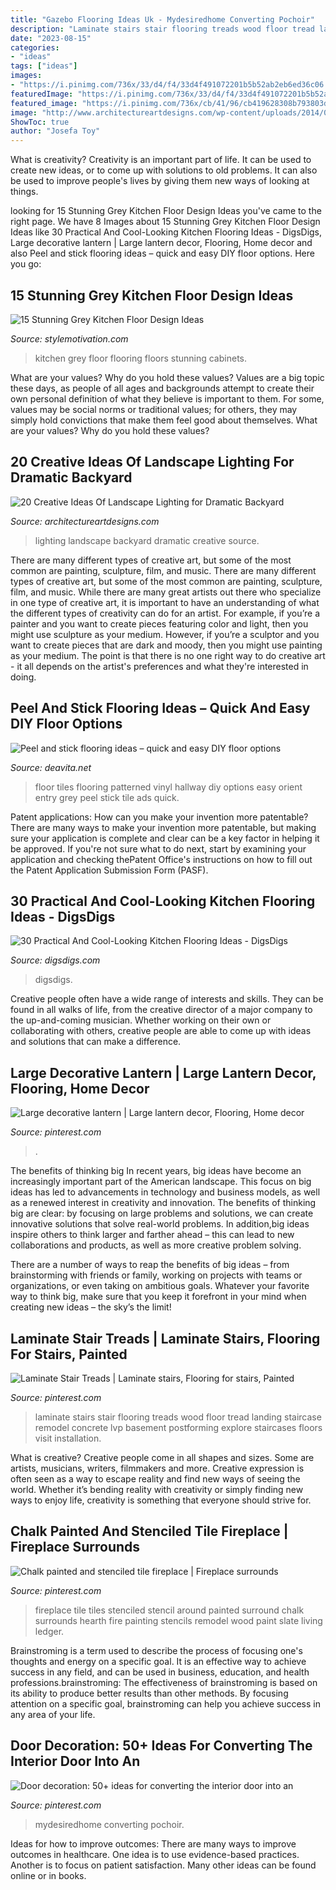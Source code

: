 ```yaml
---
title: "Gazebo Flooring Ideas Uk - Mydesiredhome Converting Pochoir"
description: "Laminate stairs stair flooring treads wood floor tread landing staircase remodel concrete lvp basement postforming explore staircases floors visit installation"
date: "2023-08-15"
categories:
- "ideas"
tags: ["ideas"]
images:
- "https://i.pinimg.com/736x/33/d4/f4/33d4f491072201b5b52ab2eb6ed36c06.jpg"
featuredImage: "https://i.pinimg.com/736x/33/d4/f4/33d4f491072201b5b52ab2eb6ed36c06.jpg"
featured_image: "https://i.pinimg.com/736x/cb/41/96/cb419628308b793803d3f65e7213a1d7--decorative-lanterns-nd-floor.jpg"
image: "http://www.architectureartdesigns.com/wp-content/uploads/2014/01/1231-630x419.jpg"
ShowToc: true
author: "Josefa Toy"
---
```



What is creativity?
Creativity is an important part of life. It can be used to create new ideas, or to come up with solutions to old problems. It can also be used to improve people's lives by giving them new ways of looking at things.

	

		
looking for 15 Stunning Grey Kitchen Floor Design Ideas you've came to the right page. We have 8 Images about 15 Stunning Grey Kitchen Floor Design Ideas like 30 Practical And Cool-Looking Kitchen Flooring Ideas - DigsDigs, Large decorative lantern | Large lantern decor, Flooring, Home decor and also Peel and stick flooring ideas – quick and easy DIY floor options. Here you go:
		
    
## 15 Stunning Grey Kitchen Floor Design Ideas

<img loading=lazy src="http://www.stylemotivation.com/wp-content/uploads/2016/09/11-12.jpg" onerror="this.onerror=null;this.src='https://tse1.mm.bing.net/th?id=OIP.gZVyKUwOINo8lGBDQpW-fQHaJ4&amp;pid=15.1';" alt="15 Stunning Grey Kitchen Floor Design Ideas">

_Source: stylemotivation.com_

>kitchen grey floor flooring floors stunning cabinets. 

	

What are your values? Why do you hold these values?
Values are a big topic these days, as people of all ages and backgrounds attempt to create their own personal definition of what they believe is important to them. For some, values may be social norms or traditional values; for others, they may simply hold convictions that make them feel good about themselves. What are your values? Why do you hold these values?

    
## 20 Creative Ideas Of Landscape Lighting For Dramatic Backyard

<img loading=lazy src="http://www.architectureartdesigns.com/wp-content/uploads/2014/01/1231-630x419.jpg" onerror="this.onerror=null;this.src='https://tse2.mm.bing.net/th?id=OIP.DkfLcc18mmKGjyMjvCtscgHaE7&amp;pid=15.1';" alt="20 Creative Ideas Of Landscape Lighting for Dramatic Backyard">

_Source: architectureartdesigns.com_

>lighting landscape backyard dramatic creative source. 

	

There are many different types of creative art, but some of the most common are painting, sculpture, film, and music.
There are many different types of creative art, but some of the most common are painting, sculpture, film, and music. While there are many great artists out there who specialize in one type of creative art, it is important to have an understanding of what the different types of creativity can do for an artist. For example, if you’re a painter and you want to create pieces featuring color and light, then you might use sculpture as your medium. However, if you’re a sculptor and you want to create pieces that are dark and moody, then you might use painting as your medium. The point is that there is no one right way to do creative art - it all depends on the artist's preferences and what they're interested in doing.

    
## Peel And Stick Flooring Ideas – Quick And Easy DIY Floor Options

<img loading=lazy src="https://deavita.net/wp-content/uploads/2018/04/patterned-vinyl-flooring-hallway-house-entry-ideas.jpg" onerror="this.onerror=null;this.src='https://tse4.mm.bing.net/th?id=OIP.5IEn0GiBUyyINH3XRA1_UgHaHb&amp;pid=15.1';" alt="Peel and stick flooring ideas – quick and easy DIY floor options">

_Source: deavita.net_

>floor tiles flooring patterned vinyl hallway diy options easy orient entry grey peel stick tile ads quick. 

	

Patent applications: How can you make your invention more patentable?
There are many ways to make your invention more patentable, but making sure your application is complete and clear can be a key factor in helping it be approved. If you're not sure what to do next, start by examining your application and checking thePatent Office's instructions on how to fill out the Patent Application Submission Form (PASF).

    
## 30 Practical And Cool-Looking Kitchen Flooring Ideas - DigsDigs

<img loading=lazy src="https://www.digsdigs.com/photos/2016/07/10-oversized-sleek-tiles.jpg" onerror="this.onerror=null;this.src='https://tse3.mm.bing.net/th?id=OIP.lGQHHYPsWCPBO6pU7uG0uAHaLH&amp;pid=15.1';" alt="30 Practical And Cool-Looking Kitchen Flooring Ideas - DigsDigs">

_Source: digsdigs.com_

>digsdigs. 

	

Creative people often have a wide range of interests and skills. They can be found in all walks of life, from the creative director of a major company to the up-and-coming musician. Whether working on their own or collaborating with others, creative people are able to come up with ideas and solutions that can make a difference.

    
## Large Decorative Lantern | Large Lantern Decor, Flooring, Home Decor

<img loading=lazy src="https://i.pinimg.com/736x/cb/41/96/cb419628308b793803d3f65e7213a1d7--decorative-lanterns-nd-floor.jpg" onerror="this.onerror=null;this.src='https://tse2.mm.bing.net/th?id=OIP.rxIscc9npf2ixGMpoP9CtgHaJ3&amp;pid=15.1';" alt="Large decorative lantern | Large lantern decor, Flooring, Home decor">

_Source: pinterest.com_

>. 

	

The benefits of thinking big
In recent years, big ideas have become an increasingly important part of the American landscape. This focus on big ideas has led to advancements in technology and business models, as well as a renewed interest in creativity and innovation.
The benefits of thinking big are clear: by focusing on large problems and solutions, we can create innovative solutions that solve real-world problems. In addition,big ideas inspire others to think larger and farther ahead – this can lead to new collaborations and products, as well as more creative problem solving.

There are a number of ways to reap the benefits of big ideas – from brainstorming with friends or family, working on projects with teams or organizations, or even taking on ambitious goals. Whatever your favorite way to think big, make sure that you keep it forefront in your mind when creating new ideas – the sky’s the limit!

    
## Laminate Stair Treads | Laminate Stairs, Flooring For Stairs, Painted

<img loading=lazy src="https://i.pinimg.com/736x/93/e1/39/93e139388d153c1682bc7b2d2ed76728--laminate-flooring-laminate-stairs-ideas.jpg" onerror="this.onerror=null;this.src='https://tse3.mm.bing.net/th?id=OIP.OEJYd9iT-Pe4qk0zMFQP_wHaJ4&amp;pid=15.1';" alt="Laminate Stair Treads | Laminate stairs, Flooring for stairs, Painted">

_Source: pinterest.com_

>laminate stairs stair flooring treads wood floor tread landing staircase remodel concrete lvp basement postforming explore staircases floors visit installation. 

	

What is creative?
Creative people come in all shapes and sizes. Some are artists, musicians, writers, filmmakers and more. Creative expression is often seen as a way to escape reality and find new ways of seeing the world. Whether it’s bending reality with creativity or simply finding new ways to enjoy life, creativity is something that everyone should strive for.

    
## Chalk Painted And Stenciled Tile Fireplace | Fireplace Surrounds

<img loading=lazy src="https://i.pinimg.com/736x/e2/28/b3/e228b3c85f04bb31b4b469aded35a2ff--stencil-tile-fireplace-boss.jpg" onerror="this.onerror=null;this.src='https://tse2.mm.bing.net/th?id=OIP.UEJh1mWkFEcZEL9mHGnBhQHaJ3&amp;pid=15.1';" alt="Chalk painted and stenciled tile fireplace | Fireplace surrounds">

_Source: pinterest.com_

>fireplace tile tiles stenciled stencil around painted surround chalk surrounds hearth fire painting stencils remodel wood paint slate living ledger. 

	

Brainstroming is a term used to describe the process of focusing one's thoughts and energy on a specific goal. It is an effective way to achieve success in any field, and can be used in business, education, and health professions.brainstroming: The effectiveness of brainstroming is based on its ability to produce better results than other methods. By focusing attention on a specific goal, brainstroming can help you achieve success in any area of your life.

    
## Door Decoration: 50+ Ideas For Converting The Interior Door Into An

<img loading=lazy src="https://i.pinimg.com/736x/33/d4/f4/33d4f491072201b5b52ab2eb6ed36c06.jpg" onerror="this.onerror=null;this.src='https://tse1.mm.bing.net/th?id=OIP.k_7eH_VVT0iqzVsgGUySmwHaLI&amp;pid=15.1';" alt="Door decoration: 50+ ideas for converting the interior door into an">

_Source: pinterest.com_

>mydesiredhome converting pochoir. 

	

Ideas for how to improve outcomes:
There are many ways to improve outcomes in healthcare. One idea is to use evidence-based practices. Another is to focus on patient satisfaction. Many other ideas can be found online or in books.

